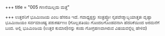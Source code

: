 +++
title = "005 ಗಣನೆಯಿಲ್ಲದು ಮತ್ತೆ"

+++
ಉತ್ತರನಿಗೆ ಭೂಮಿಂಜಯ ಎಂಬ ಹೆಸರೂ ಇದೆ. ಗವಾಧ್ಯಕ್ಷಸ್ತು ಸಂತ್ರಪ್ತೋ ನೃಪವೇಶ್ಮಾಬ್ಭಯಾತ್ತತಃ ದೃಷ್ಟಾ ಭೂಮಿಂಜಯಂ ಸರ್ವಮಾಚಷ್ಟ ಪಶುಕರ್ಷಣಂ (ಗೊಲ್ಲಪತಿಯು ಗೊಂದಲಗೊಂಡವನಾಗಿ ಹೆದರಿಕೆಯಿಂದ ಅರಮನೆಗೆ ಬಂದ. ಅಲ್ಲಿ ಭೂಮಿಂಜಯ (ಉತ್ತರ ಕುಮಾರ)ನನ್ನು ಕಂಡು ಗೋಗ್ರಹಣವಾಗಿರುವ ವಿಷಯವನ್ನೆಲ್ಲ ಹೇಳಿದ)